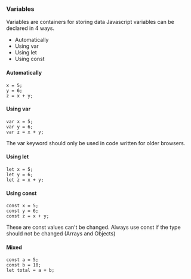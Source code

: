 ### Variables
Variables are containers for storing data
Javascript variables can be declared in 4 ways.
* Automatically
* Using var
* Using let
* Using const

#### Automatically
```
x = 5;
y = 6;
z = x + y;
```

#### Using var
```
var x = 5;
var y = 6;
var z = x + y;
```

The var keyword should only be used in code written for older browsers.

#### Using let
```
let x = 5;
let y = 6;
let z = x + y;
```

#### Using const
```
const x = 5; 
const y = 6;
const z = x + y;
```

These are const values can't be changed.
Always use const if the type should not be changed (Arrays and Objects)

#### Mixed 
```
const a = 5;
const b = 10;
let total = a + b;
```

